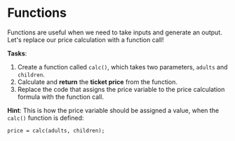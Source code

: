 # Functions

Functions are useful when we need to take inputs and generate an output.
Let's replace our price calculation with a function call!

**Tasks**:
1. Create a function called `calc()`, which takes two parameters, `adults` and `children`.
2. Calculate and **return** the **ticket price** from the function.
3. Replace the code that assigns the price variable to the price calculation formula with the function call.

**Hint**: This is how the price variable should be assigned a value, when the `calc()` function is defined:
```
price = calc(adults, children); 
```
